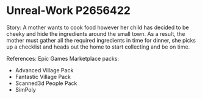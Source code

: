 # Unreal-Work P2656422
Story:
A mother wants to cook food however her child has decided to be cheeky and hide the ingredients around the small town. As a result, the mother must gather all the required ingredients in time for dinner, she picks up a checklist and heads out the home to start collecting and be on time.

References:
Epic Games Marketplace packs:
-	Advanced Village Pack
-	Fantastic Village Pack
-	Scanned3d People Pack
-	SimPoly 
